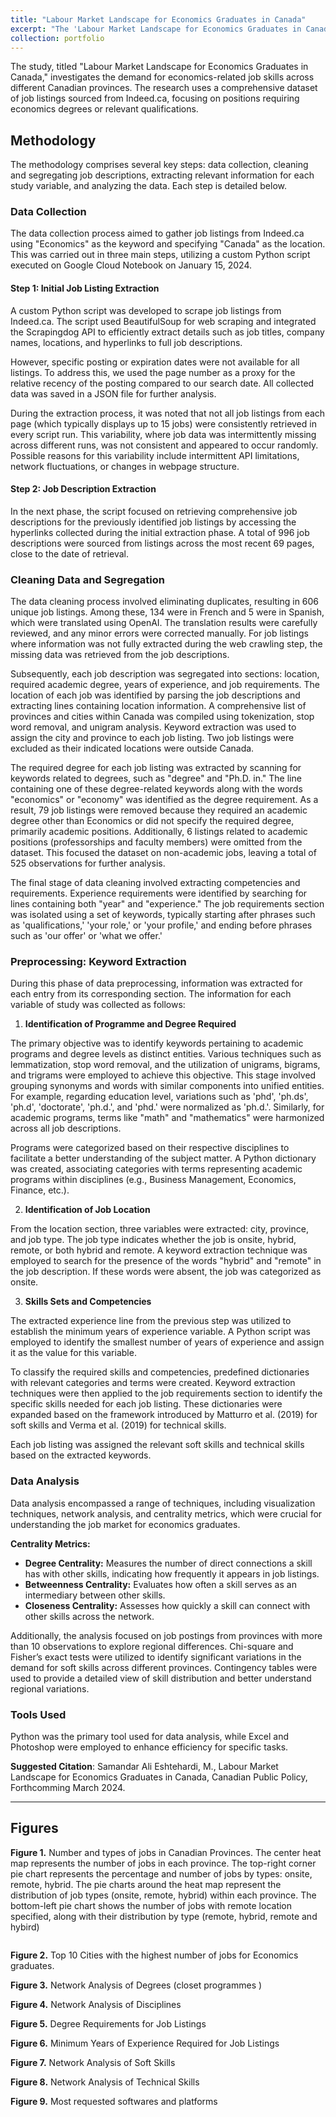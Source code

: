 ```yaml
---
title: "Labour Market Landscape for Economics Graduates in Canada"
excerpt: "The 'Labour Market Landscape for Economics Graduates in Canada' project provides an in-depth analysis of job market trends, skill requirements, and regional variations for economics graduates, utilizing Web Scraping, advanced data analysis and network metrics.<br/><img src='/images/Canada1.png'>"
collection: portfolio
---
```



The study, titled "Labour Market Landscape for Economics Graduates in Canada," investigates the demand for economics-related job skills across different Canadian provinces. The research uses a comprehensive dataset of job listings sourced from Indeed.ca, focusing on positions requiring economics degrees or relevant qualifications.

## Methodology

The methodology comprises several key steps: data collection, cleaning and segregating job descriptions, extracting relevant information for each study variable, and analyzing the data. Each step is detailed below.

### Data Collection

The data collection process aimed to gather job listings from Indeed.ca using "Economics" as the keyword and specifying "Canada" as the location. This was carried out in three main steps, utilizing a custom Python script executed on Google Cloud Notebook on January 15, 2024.

#### Step 1: Initial Job Listing Extraction

A custom Python script was developed to scrape job listings from Indeed.ca. The script used BeautifulSoup for web scraping and integrated the Scrapingdog API to efficiently extract details such as job titles, company names, locations, and hyperlinks to full job descriptions.

However, specific posting or expiration dates were not available for all listings. To address this, we used the page number as a proxy for the relative recency of the posting compared to our search date. All collected data was saved in a JSON file for further analysis.

During the extraction process, it was noted that not all job listings from each page (which typically displays up to 15 jobs) were consistently retrieved in every script run. This variability, where job data was intermittently missing across different runs, was not consistent and appeared to occur randomly. Possible reasons for this variability include intermittent API limitations, network fluctuations, or changes in webpage structure.

#### Step 2: Job Description Extraction

In the next phase, the script focused on retrieving comprehensive job descriptions for the previously identified job listings by accessing the hyperlinks collected during the initial extraction phase. A total of 996 job descriptions were sourced from listings across the most recent 69 pages, close to the date of retrieval.

### Cleaning Data and Segregation

The data cleaning process involved eliminating duplicates, resulting in 606 unique job listings. Among these, 134 were in French and 5 were in Spanish, which were translated using OpenAI. The translation results were carefully reviewed, and any minor errors were corrected manually. For job listings where information was not fully extracted during the web crawling step, the missing data was retrieved from the job descriptions. 

Subsequently, each job description was segregated into sections: location, required academic degree, years of experience, and job requirements. The location of each job was identified by parsing the job descriptions and extracting lines containing location information. A comprehensive list of provinces and cities within Canada was compiled using tokenization, stop word removal, and unigram analysis. Keyword extraction was used to assign the city and province to each job listing. Two job listings were excluded as their indicated locations were outside Canada.

The required degree for each job listing was extracted by scanning for keywords related to degrees, such as "degree" and "Ph.D. in." The line containing one of these degree-related keywords along with the words "economics" or "economy" was identified as the degree requirement. As a result, 79 job listings were removed because they required an academic degree other than Economics or did not specify the required degree, primarily academic positions. Additionally, 6 listings related to academic positions (professorships and faculty members) were omitted from the dataset. This focused the dataset on non-academic jobs, leaving a total of 525 observations for further analysis.

The final stage of data cleaning involved extracting competencies and requirements. Experience requirements were identified by searching for lines containing both "year" and "experience." The job requirements section was isolated using a set of keywords, typically starting after phrases such as 'qualifications,' 'your role,' or 'your profile,' and ending before phrases such as 'our offer' or 'what we offer.'

### Preprocessing: Keyword Extraction

During this phase of data preprocessing, information was extracted for each entry from its corresponding section. The information for each variable of study was collected as follows:

1) **Identification of Programme and Degree Required**

The primary objective was to identify keywords pertaining to academic programs and degree levels as distinct entities. Various techniques such as lemmatization, stop word removal, and the utilization of unigrams, bigrams, and trigrams were employed to achieve this objective. This stage involved grouping synonyms and words with similar components into unified entities. For example, regarding education level, variations such as 'phd', 'ph.ds', 'ph.d', 'doctorate', 'ph.d.', and 'phd.' were normalized as 'ph.d.'. Similarly, for academic programs, terms like "math" and "mathematics" were harmonized across all job descriptions.

Programs were categorized based on their respective disciplines to facilitate a better understanding of the subject matter. A Python dictionary was created, associating categories with terms representing academic programs within disciplines (e.g., Business Management, Economics, Finance, etc.).

2) **Identification of Job Location**

From the location section, three variables were extracted: city, province, and job type. The job type indicates whether the job is onsite, hybrid, remote, or both hybrid and remote. A keyword extraction technique was employed to search for the presence of the words "hybrid" and "remote" in the job description. If these words were absent, the job was categorized as onsite.

3) **Skills Sets and Competencies**

The extracted experience line from the previous step was utilized to establish the minimum years of experience variable. A Python script was employed to identify the smallest number of years of experience and assign it as the value for this variable.

To classify the required skills and competencies, predefined dictionaries with relevant categories and terms were created. Keyword extraction techniques were then applied to the job requirements section to identify the specific skills needed for each job listing. These dictionaries were expanded based on the framework introduced by Matturro et al. (2019) for soft skills and Verma et al. (2019) for technical skills.

Each job listing was assigned the relevant soft skills and technical skills based on the extracted keywords.

### Data Analysis

Data analysis encompassed a range of techniques, including visualization techniques, network analysis, and centrality metrics, which were crucial for understanding the job market for economics graduates.

**Centrality Metrics:**
- **Degree Centrality:** Measures the number of direct connections a skill has with other skills, indicating how frequently it appears in job listings.
- **Betweenness Centrality:** Evaluates how often a skill serves as an intermediary between other skills.
- **Closeness Centrality:** Assesses how quickly a skill can connect with other skills across the network.

Additionally, the analysis focused on job postings from provinces with more than 10 observations to explore regional differences. Chi-square and Fisher’s exact tests were utilized to identify significant variations in the demand for soft skills across different provinces. Contingency tables were used to provide a detailed view of skill distribution and better understand regional variations.

### Tools Used

Python was the primary tool used for data analysis, while Excel and Photoshop were employed to enhance efficiency for specific tasks.


**Suggested Citation**:	Samandar Ali Eshtehardi, M., Labour Market Landscape for Economics Graduates in Canada, Canadian Public Policy, Forthcomming March 2024.

---

## Figures


**Figure 1.** Number and types of jobs in Canadian Provinces. 
The center heat map represents the number of jobs in each province. The top-right corner pie chart represents the percentage and number of jobs by types: onsite, remote, hybrid. The pie charts around the heat map represent the distribution of job types (onsite, remote, hybrid) within each province. The bottom-left pie chart shows the number of jobs with remote location specified, along with their distribution by type (remote, hybrid, remote and hybird)


<img src="/images/Labour/1_Map.png" alt="">


 **Figure 2.** Top 10 Cities with the highest number of jobs for Economics graduates.


**Figure 3.** Network Analysis of Degrees (closet programmes )


**Figure 4.** Network Analysis of Disciplines


**Figure 5.** Degree Requirements for Job Listings


**Figure 6.** Minimum Years of Experience Required for Job Listings


**Figure 7.** Network Analysis of Soft Skills


**Figure 8.** Network Analysis of Technical Skills


**Figure 9.** Most requested softwares and platforms
